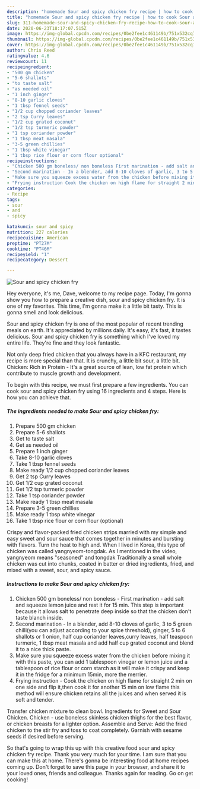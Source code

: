 ```yaml
---
description: "homemade Sour and spicy chicken fry recipe | how to cook Sour and spicy chicken fry"
title: "homemade Sour and spicy chicken fry recipe | how to cook Sour and spicy chicken fry"
slug: 311-homemade-sour-and-spicy-chicken-fry-recipe-how-to-cook-sour-and-spicy-chicken-fry
date: 2020-06-23T18:17:07.515Z
image: https://img-global.cpcdn.com/recipes/0be2fee1c461149b/751x532cq70/sour-and-spicy-chicken-fry-recipe-main-photo.jpg
thumbnail: https://img-global.cpcdn.com/recipes/0be2fee1c461149b/751x532cq70/sour-and-spicy-chicken-fry-recipe-main-photo.jpg
cover: https://img-global.cpcdn.com/recipes/0be2fee1c461149b/751x532cq70/sour-and-spicy-chicken-fry-recipe-main-photo.jpg
author: Chris Reed
ratingvalue: 4.6
reviewcount: 11
recipeingredient:
- "500 gm chicken"
- "5-6 shallots"
- "to taste salt"
- "as needed oil"
- "1 inch ginger"
- "8-10 garlic cloves"
- "1 tbsp fennel seeds"
- "1/2 cup chopped coriander leaves"
- "2 tsp Curry leaves"
- "1/2 cup grated coconut"
- "1/2 tsp turmeric powder"
- "1 tsp coriander powder"
- "1 tbsp meat masala"
- "3-5 green chillies"
- "1 tbsp white vinegar"
- "1 tbsp rice flour or corn flour optional"
recipeinstructions:
- "Chicken 500 gm boneless/ non boneless First marination - add salt and squeeze lemon juice and rest it for 15 min. This step is important because it allows salt to penetrate deep inside so that the chicken don&#39;t taste blanch inside."
- "Second marination - In a blender, add 8-10 cloves of garlic, 3 to 5 green chilli(you can adjust according to your spice threshold), ginger, 5 to 6 shallots or 1 onion, half cup coriander leaves,curry leaves, half teaspoon turmeric, 1 tbsp meat masala and add half cup grated coconut and blend it to a nice thick paste."
- "Make sure you squeeze excess water from the chicken before mixing it with this paste, you can add 1 tablespoon vinegar or lemon juice and a tablespoon of rice flour or corn starch as it will make it crispy and keep it in the fridge for a minimum 15min, more the merrier."
- "Frying instruction Cook the chicken on high flame for straight 2 min on one side and flip it,then cook it for another 15 min on low flame this method will ensure chicken retains all the juices and when served it is soft and tender."
categories:
- Recipe
tags:
- sour
- and
- spicy

katakunci: sour and spicy 
nutrition: 227 calories
recipecuisine: American
preptime: "PT27M"
cooktime: "PT46M"
recipeyield: "1"
recipecategory: Dessert

---
```



![Sour and spicy chicken fry](https://img-global.cpcdn.com/recipes/0be2fee1c461149b/751x532cq70/sour-and-spicy-chicken-fry-recipe-main-photo.jpg)

Hey everyone, it's me, Dave, welcome to my recipe page. Today, I'm gonna show you how to prepare a creative dish, sour and spicy chicken fry. It is one of my favorites. This time, I'm gonna make it a little bit tasty. This is gonna smell and look delicious.

Sour and spicy chicken fry is one of the most popular of recent trending meals on earth. It's appreciated by millions daily. It's easy, it's fast, it tastes delicious. Sour and spicy chicken fry is something which I've loved my entire life. They're fine and they look fantastic.

Not only deep fried chicken that you always have in a KFC restaurant, my recipe is more special than that. It is crunchy, a little bit sour, a little bit. Chicken: Rich in Protein - It&#39;s a great source of lean, low fat protein which contribute to muscle growth and development.


To begin with this recipe, we must first prepare a few ingredients. You can cook sour and spicy chicken fry using 16 ingredients and 4 steps. Here is how you can achieve that.

<!--inarticleads1-->

##### The ingredients needed to make Sour and spicy chicken fry:

1. Prepare 500 gm chicken
1. Prepare 5-6 shallots
1. Get to taste salt
1. Get as needed oil
1. Prepare 1 inch ginger
1. Take 8-10 garlic cloves
1. Take 1 tbsp fennel seeds
1. Make ready 1/2 cup chopped coriander leaves
1. Get 2 tsp Curry leaves
1. Get 1/2 cup grated coconut
1. Get 1/2 tsp turmeric powder
1. Take 1 tsp coriander powder
1. Make ready 1 tbsp meat masala
1. Prepare 3-5 green chillies
1. Make ready 1 tbsp white vinegar
1. Take 1 tbsp rice flour or corn flour (optional)


Crispy and flavor-packed fried chicken strips married with my simple and easy sweet and sour sauce that comes together in minutes and bursting with flavors. Turn the heat to high and. When I lived in Korea, this type of chicken was called yangnyeom-tongdak. As I mentioned in the video, yangnyeom means &#34;seasoned&#34; and tongdak Traditionally a small whole chicken was cut into chunks, coated in batter or dried ingredients, fried, and mixed with a sweet, sour, and spicy sauce. 

<!--inarticleads2-->

##### Instructions to make Sour and spicy chicken fry:

1. Chicken 500 gm boneless/ non boneless - First marination - add salt and squeeze lemon juice and rest it for 15 min. This step is important because it allows salt to penetrate deep inside so that the chicken don&#39;t taste blanch inside.
1. Second marination - In a blender, add 8-10 cloves of garlic, 3 to 5 green chilli(you can adjust according to your spice threshold), ginger, 5 to 6 shallots or 1 onion, half cup coriander leaves,curry leaves, half teaspoon turmeric, 1 tbsp meat masala and add half cup grated coconut and blend it to a nice thick paste.
1. Make sure you squeeze excess water from the chicken before mixing it with this paste, you can add 1 tablespoon vinegar or lemon juice and a tablespoon of rice flour or corn starch as it will make it crispy and keep it in the fridge for a minimum 15min, more the merrier.
1. Frying instruction - Cook the chicken on high flame for straight 2 min on one side and flip it,then cook it for another 15 min on low flame this method will ensure chicken retains all the juices and when served it is soft and tender.


Transfer chicken mixture to clean bowl. Ingredients for Sweet and Sour Chicken. Chicken - use boneless skinless chicken thighs for the best flavor, or chicken breasts for a lighter option. Assemble and Serve: Add the fried chicken to the stir fry and toss to coat completely. Garnish with sesame seeds if desired before serving. 

So that's going to wrap this up with this creative food sour and spicy chicken fry recipe. Thank you very much for your time. I am sure that you can make this at home. There's gonna be interesting food at home recipes coming up. Don't forget to save this page in your browser, and share it to your loved ones, friends and colleague. Thanks again for reading. Go on get cooking!
